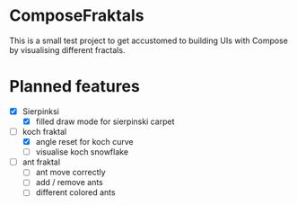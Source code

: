 # ComposeFraktals

This is a small test project to get accustomed to building UIs with Compose by visualising different fractals.

# Planned features
- [x] Sierpinksi
    - [x] filled draw mode for sierpinski carpet
- [ ] koch fraktal
  - [x] angle reset for koch curve
  - [ ] visualise koch snowflake
- [ ] ant fraktal
  - [ ] ant move correctly
  - [ ] add / remove ants
  - [ ] different colored ants